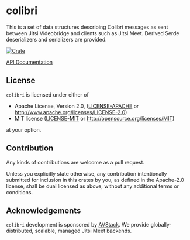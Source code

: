 # colibri

This is a set of data structures describing Colibri messages as sent between Jitsi Videobridge and clients such as Jitsi Meet. Derived Serde deserializers and serializers are provided.

[![Crate](https://img.shields.io/crates/v/colibri.svg)](https://crates.io/crates/colibri)

[API Documentation](https://docs.rs/colibri/)

## License

`colibri` is licensed under either of

 * Apache License, Version 2.0, ([LICENSE-APACHE](LICENSE-APACHE) or http://www.apache.org/licenses/LICENSE-2.0)
 * MIT license ([LICENSE-MIT](LICENSE-MIT) or http://opensource.org/licenses/MIT)

at your option.

## Contribution

Any kinds of contributions are welcome as a pull request.

Unless you explicitly state otherwise, any contribution intentionally submitted for inclusion in this crates by you, as defined in the Apache-2.0 license, shall be dual licensed as above, without any additional terms or conditions.

## Acknowledgements

`colibri` development is sponsored by [AVStack](https://www.avstack.io/). We provide globally-distributed, scalable, managed Jitsi Meet backends.
